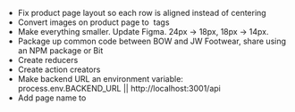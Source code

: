 - Fix product page layout so each row is aligned instead of centering
- Convert images on product page to <img/> tags
- Make everything smaller.  Update Figma.  24px -> 18px, 18px -> 14px.
- Package up common code between BOW and JW Footwear, share using an NPM package or Bit
- Create reducers
- Create action creators
- Make backend URL an environment variable: process.env.BACKEND_URL || http://localhost:3001/api
- Add page name to <title>
- Add provision for adding multiple items at once to the cart
- Add <Message> to ShowPage for when user tries to add item to cart without picking a size.  Perhaps use it for feedback that item was added to cart.

# Code to Share
- withAuth() in hocs/withAuth.js
- apiCall() in services/api.js
- createStore() in store/index.js
- store/actions/auth.js
- store/reducers/auth.js